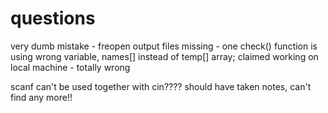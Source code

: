 # questions

very dumb mistake - freopen output files missing - one check() function is using wrong variable, names\[] instead of temp\[] array; claimed working on local machine - totally wrong

scanf can't be used together with cin???? should have taken notes, can't find any more!!
